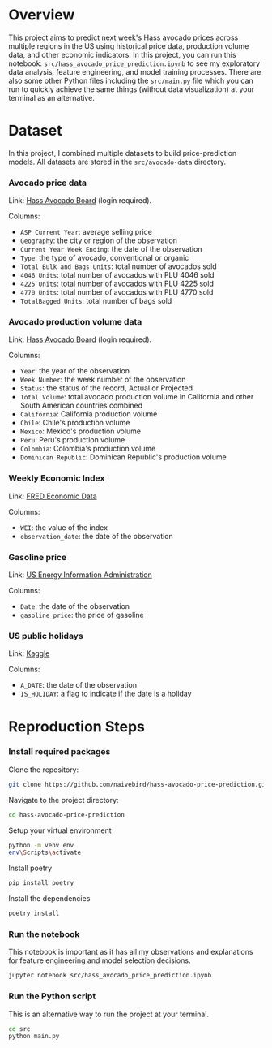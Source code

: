 # Overview
This project aims to predict next week's Hass avocado prices across multiple regions in the US using historical price data, production volume data, and other economic indicators. In this project, you can run this notebook: `src/hass_avocado_price_prediction.ipynb` to see my exploratory data analysis, feature engineering, and model training processes. There are also some other Python files including the `src/main.py` file which you can run to quickly achieve the same things (without data visualization) at your terminal as an alternative.

# Dataset
In this project, I combined multiple datasets to build price-prediction models. All datasets are stored in the `src/avocado-data` directory.

### Avocado price data 
Link: [Hass Avocado Board](https://hassavocadoboard.com/category-data/?region=Total%20U.S.&y=2022) (login required).

Columns:
* `ASP Current Year`: average selling price
* `Geography`: the city or region of the observation
* `Current Year Week Ending`: the date of the observation
* `Type`: the type of avocado, conventional or organic
* `Total Bulk and Bags Units`: total number of avocados sold
* `4046 Units`: total number of avocados with PLU 4046 sold
* `4225 Units`: total number of avocados with PLU 4225 sold
* `4770 Units`: total number of avocados with PLU 4770 sold
* `TotalBagged Units`: total number of bags sold

### Avocado production volume data
Link: [Hass Avocado Board](https://hassavocadoboard.com/volume-data-projections/) (login required).

Columns:
* `Year`: the year of the observation
* `Week Number`: the week number of the observation
* `Status`: the status of the record, Actual or Projected
* `Total Volume`: total avocado production volume in California and other South American countries combined
* `California`: California production volume
* `Chile`: Chile's production volume
* `Mexico`: Mexico's production volume
* `Peru`: Peru's production volume
* `Colombia`: Colombia's production volume
* `Dominican Republic`: Dominican Republic's production volume

### Weekly Economic Index
Link: [FRED Economic Data](https://fred.stlouisfed.org/series/WEI)

Columns:
* `WEI`: the value of the index
* `observation_date`: the date of the observation

### Gasoline price
Link: [US Energy Information Administration](https://www.eia.gov/petroleum/gasdiesel/)

Columns:
* `Date`: the date of the observation
* `gasoline_price`: the price of gasoline


### US public holidays
Link: [Kaggle](https://www.kaggle.com/datasets/jeremygerdes/us-federal-pay-and-leave-holidays-2004-to-2100-csv)

Columns:
* `A_DATE`: the date of the observation
* `IS_HOLIDAY`: a flag to indicate if the date is a holiday

# Reproduction Steps

### Install required packages
Clone the repository:
```bash
git clone https://github.com/naivebird/hass-avocado-price-prediction.git
```

Navigate to the project directory:
```bash
cd hass-avocado-price-prediction
```

Setup your virtual environment
```bash
python -m venv env
env\Scripts\activate
```
Install poetry
```bash
pip install poetry
```
Install the dependencies
```bash
poetry install
```
### Run the notebook
This notebook is important as it has all my observations and explanations for feature engineering and model selection decisions.
```bash
jupyter notebook src/hass_avocado_price_prediction.ipynb
```
### Run the Python script
This is an alternative way to run the project at your terminal.
```bash
cd src
python main.py
```
